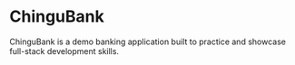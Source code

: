 # ChinguBank
ChinguBank is a demo banking application built to practice and showcase full-stack development skills.
